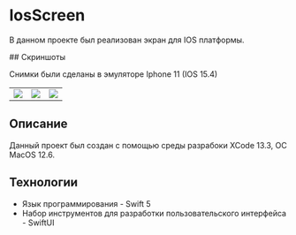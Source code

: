 # IosScreen
<p>В данном проекте был реализован экран для IOS платформы.</p>
## Скриншоты
<p>Снимки были сделаны в эмуляторе Iphone 11 (IOS 15.4)</p>

<table>
    <tr>
        <td><img src ="https://github.com/csupernova/IosScreen/assets/84630611/c89e3449-02e0-41ad-b0db-bfce5591b988"></td>
        <td><img src ="https://github.com/csupernova/IosScreen/assets/84630611/eeac34e8-778a-4b59-8e79-87f08e745f11"></td>
        <td><img src ="https://github.com/csupernova/IosScreen/assets/84630611/4d6ddbd6-1e96-4d81-90af-3f0c36e7c47f"></td>
    </tr>
</table>


## Описание
<p>Данный проект был создан с помощью среды разрабоки XCode 13.3, ОС MacOS 12.6. </p>

## Технологии
- Язык программирования - Swift 5
- Набор инструментов для разработки пользовательского интерфейса - SwiftUI
